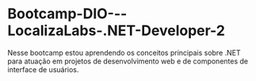 # Bootcamp-DIO---LocalizaLabs-.NET-Developer-2
Nesse bootcamp estou aprendendo os conceitos principais sobre .NET para atuação em projetos de desenvolvimento web e de componentes de interface de usuários. 
